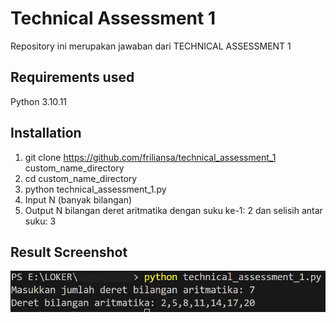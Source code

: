 # Technical Assessment 1
Repository ini merupakan jawaban dari TECHNICAL ASSESSMENT 1

## Requirements used
Python 3.10.11

## Installation
1. git clone https://github.com/friliansa/technical_assessment_1 custom_name_directory
2. cd custom_name_directory
3. python technical_assessment_1.py
4. Input N (banyak bilangan)
5. Output N bilangan deret aritmatika dengan suku ke-1: 2 dan selisih antar suku: 3

## Result Screenshot

![Screenshot Proyek](assets/image.png)
